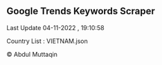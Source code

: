 

## Google Trends Keywords Scraper 
 
Last Update 04-11-2022 , 19:10:58

Country List :
VIETNAM.json



© Abdul Muttaqin 
